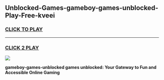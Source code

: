 
## Unblocked-Games-gameboy-games-unblocked-Play-Free-kveei
<h3>
<a href="https://premium76.site?title=gameboy-games-unblocked&ref=10A">CLICK TO PLAY</a></h3>
<hr>

<h3>
<a href="https://premium76.site?title=gameboy-games-unblocked&ref=10A">CLICK 2 PLAY</a>
  
</h3>

<a href="https://premium76.site?title=gameboy-games-unblocked&ref=10A"><img src="https://clearcache.store/games.png"></a>


**gameboy-games-unblocked games unblocked: Your Gateway to Fun and Accessible Online Gaming**
